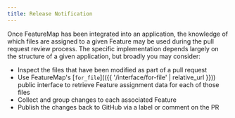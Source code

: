 ```yaml
---
title: Release Notification
---
```


Once FeatureMap has been integrated into an application, the knowledge of which files are assigned to a given Feature may be used during the pull request review process.  The specific implementation depends largely on the structure of a given application, but broadly you may consider:

  - Inspect the files that have been modified as part of a pull request
  - Use FeatureMap's [`for_file`](({{ '/interface/for-file' | relative_url }})) public interface to retrieve Feature assignment data for each of those files
  - Collect and group changes to each associated Feature
  - Publish the changes back to GitHub via a label or comment on the PR

